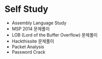 # Self Study

- Assembly Language Study
- MSP 2014 문제풀이
- LOB (Lord of the Buffer Overflow) 문제풀이
- Hackthissite 문제풀이
- Packet Analysis
- Password Crack
